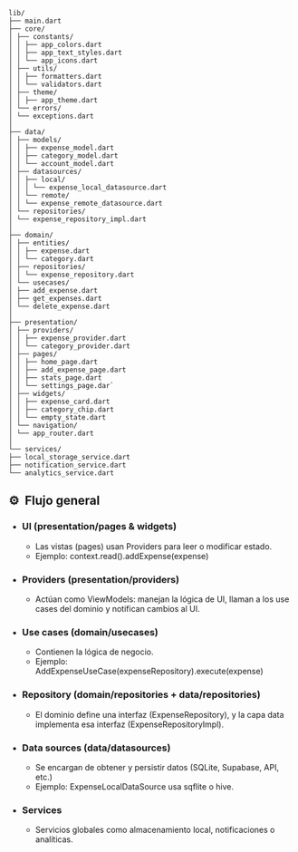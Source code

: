 ```wasm
lib/
├── main.dart
├── core/
│ ├── constants/
│ │ ├── app_colors.dart
│ │ ├── app_text_styles.dart
│ │ └── app_icons.dart
│ ├── utils/
│ │ ├── formatters.dart
│ │ └── validators.dart
│ ├── theme/
│ │ ├── app_theme.dart
│ └── errors/
│ └── exceptions.dart
│
├── data/
│ ├── models/
│ │ ├── expense_model.dart
│ │ ├── category_model.dart
│ │ └── account_model.dart
│ ├── datasources/
│ │ ├── local/
│ │ │ └── expense_local_datasource.dart
│ │ └── remote/
│ │ └── expense_remote_datasource.dart
│ └── repositories/
│ └── expense_repository_impl.dart
│
├── domain/
│ ├── entities/
│ │ ├── expense.dart
│ │ └── category.dart
│ ├── repositories/
│ │ └── expense_repository.dart
│ └── usecases/
│ ├── add_expense.dart
│ ├── get_expenses.dart
│ └── delete_expense.dart
│
├── presentation/
│ ├── providers/
│ │ ├── expense_provider.dart
│ │ └── category_provider.dart
│ ├── pages/
│ │ ├── home_page.dart
│ │ ├── add_expense_page.dart
│ │ ├── stats_page.dart
│ │ └── settings_page.dar`
│ ├── widgets/
│ │ ├── expense_card.dart
│ │ ├── category_chip.dart
│ │ └── empty_state.dart
│ └── navigation/
│ └── app_router.dart
│
└── services/
├── local_storage_service.dart
├── notification_service.dart
└── analytics_service.dart
```

## ⚙ ️ Flujo general

- ### UI (presentation/pages & widgets)

  - Las vistas (pages) usan Providers para leer o modificar estado.
  - Ejemplo: context.read<ExpenseProvider>().addExpense(expense)

- ### Providers (presentation/providers)

  - Actúan como ViewModels:
    manejan la lógica de UI, llaman a los use cases del dominio y notifican cambios al UI.

- ### Use cases (domain/usecases)

  - Contienen la lógica de negocio.
  - Ejemplo: AddExpenseUseCase(expenseRepository).execute(expense)

- ### Repository (domain/repositories + data/repositories)

  - El dominio define una interfaz (ExpenseRepository), y la capa data implementa esa interfaz (ExpenseRepositoryImpl).

- ### Data sources (data/datasources)

  - Se encargan de obtener y persistir datos (SQLite, Supabase, API, etc.)
  - Ejemplo: ExpenseLocalDataSource usa sqflite o hive.

- ### Services
  - Servicios globales como almacenamiento local, notificaciones o analíticas.

